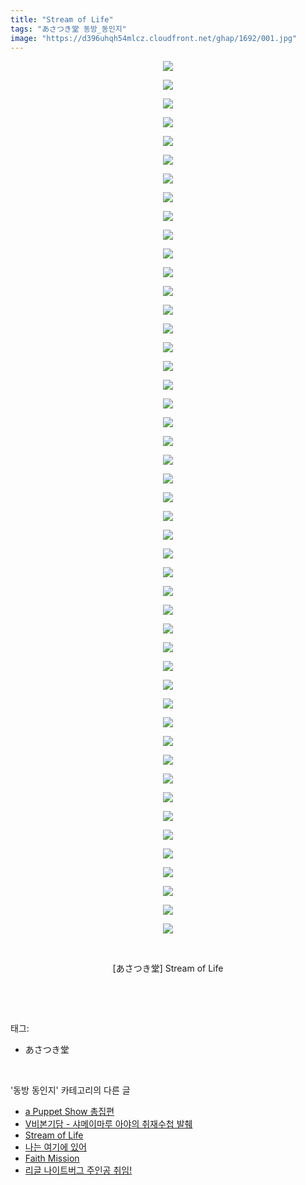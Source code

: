 ```yaml
---
title: "Stream of Life"
tags: "あさつき堂 동방_동인지"
image: "https://d396uhqh54mlcz.cloudfront.net/ghap/1692/001.jpg"
---
```

<div class="article">
<p style="text-align: center; clear: none; float: none;"><img src="{{ site.imgserver7 }}/ghap/1692/001.jpg"/></p>
<p style="text-align: center; clear: none; float: none;"><img src="{{ site.imgserver7 }}/ghap/1692/002.jpg"/></p>
<p style="text-align: center; clear: none; float: none;"><img src="{{ site.imgserver7 }}/ghap/1692/003.jpg"/></p>
<p style="text-align: center; clear: none; float: none;"><img src="{{ site.imgserver7 }}/ghap/1692/004.jpg"/></p>
<p style="text-align: center; clear: none; float: none;"><img src="{{ site.imgserver7 }}/ghap/1692/005.jpg"/></p>
<p style="text-align: center; clear: none; float: none;"><img src="{{ site.imgserver7 }}/ghap/1692/006.jpg"/></p>
<p style="text-align: center; clear: none; float: none;"><img src="{{ site.imgserver7 }}/ghap/1692/007.jpg"/></p>
<p style="text-align: center; clear: none; float: none;"><img src="{{ site.imgserver7 }}/ghap/1692/008.jpg"/></p>
<p style="text-align: center; clear: none; float: none;"><img src="{{ site.imgserver7 }}/ghap/1692/009.jpg"/></p>
<p style="text-align: center; clear: none; float: none;"><img src="{{ site.imgserver7 }}/ghap/1692/010.jpg"/></p>
<p style="text-align: center; clear: none; float: none;"><img src="{{ site.imgserver7 }}/ghap/1692/011.jpg"/></p>
<p style="text-align: center; clear: none; float: none;"><img src="{{ site.imgserver7 }}/ghap/1692/012.jpg"/></p>
<p style="text-align: center; clear: none; float: none;"><img src="{{ site.imgserver7 }}/ghap/1692/013.jpg"/></p>
<p style="text-align: center; clear: none; float: none;"><img src="{{ site.imgserver7 }}/ghap/1692/014.jpg"/></p>
<p style="text-align: center; clear: none; float: none;"><img src="{{ site.imgserver7 }}/ghap/1692/015.jpg"/></p>
<p style="text-align: center; clear: none; float: none;"><img src="{{ site.imgserver7 }}/ghap/1692/016.jpg"/></p>
<p style="text-align: center; clear: none; float: none;"><img src="{{ site.imgserver7 }}/ghap/1692/017.jpg"/></p>
<p style="text-align: center; clear: none; float: none;"><img src="{{ site.imgserver7 }}/ghap/1692/018.jpg"/></p>
<p style="text-align: center; clear: none; float: none;"><img src="{{ site.imgserver7 }}/ghap/1692/019.jpg"/></p>
<p style="text-align: center; clear: none; float: none;"><img src="{{ site.imgserver7 }}/ghap/1692/020.jpg"/></p>
<p style="text-align: center; clear: none; float: none;"><img src="{{ site.imgserver7 }}/ghap/1692/021.jpg"/></p>
<p style="text-align: center; clear: none; float: none;"><img src="{{ site.imgserver7 }}/ghap/1692/022.jpg"/></p>
<p style="text-align: center; clear: none; float: none;"><img src="{{ site.imgserver7 }}/ghap/1692/023.jpg"/></p>
<p style="text-align: center; clear: none; float: none;"><img src="{{ site.imgserver7 }}/ghap/1692/024.jpg"/></p>
<p style="text-align: center; clear: none; float: none;"><img src="{{ site.imgserver7 }}/ghap/1692/025.jpg"/></p>
<p style="text-align: center; clear: none; float: none;"><img src="{{ site.imgserver7 }}/ghap/1692/026.jpg"/></p>
<p style="text-align: center; clear: none; float: none;"><img src="{{ site.imgserver7 }}/ghap/1692/027.jpg"/></p>
<p style="text-align: center; clear: none; float: none;"><img src="{{ site.imgserver7 }}/ghap/1692/028.jpg"/></p>
<p style="text-align: center; clear: none; float: none;"><img src="{{ site.imgserver7 }}/ghap/1692/029.jpg"/></p>
<p style="text-align: center; clear: none; float: none;"><img src="{{ site.imgserver7 }}/ghap/1692/030.jpg"/></p>
<p style="text-align: center; clear: none; float: none;"><img src="{{ site.imgserver7 }}/ghap/1692/031.jpg"/></p>
<p style="text-align: center; clear: none; float: none;"><img src="{{ site.imgserver7 }}/ghap/1692/032.jpg"/></p>
<p style="text-align: center; clear: none; float: none;"><img src="{{ site.imgserver7 }}/ghap/1692/033.jpg"/></p>
<p style="text-align: center; clear: none; float: none;"><img src="{{ site.imgserver7 }}/ghap/1692/034.jpg"/></p>
<p style="text-align: center; clear: none; float: none;"><img src="{{ site.imgserver7 }}/ghap/1692/035.jpg"/></p>
<p style="text-align: center; clear: none; float: none;"><img src="{{ site.imgserver7 }}/ghap/1692/036.jpg"/></p>
<p style="text-align: center; clear: none; float: none;"><img src="{{ site.imgserver7 }}/ghap/1692/037.jpg"/></p>
<p style="text-align: center; clear: none; float: none;"><img src="{{ site.imgserver7 }}/ghap/1692/038.jpg"/></p>
<p style="text-align: center; clear: none; float: none;"><img src="{{ site.imgserver7 }}/ghap/1692/039.jpg"/></p>
<p style="text-align: center; clear: none; float: none;"><img src="{{ site.imgserver7 }}/ghap/1692/040.jpg"/></p>
<p style="text-align: center; clear: none; float: none;"><img src="{{ site.imgserver7 }}/ghap/1692/041.jpg"/></p>
<p style="text-align: center; clear: none; float: none;"><img src="{{ site.imgserver7 }}/ghap/1692/042.jpg"/></p>
<p style="text-align: center; clear: none; float: none;"><img src="{{ site.imgserver7 }}/ghap/1692/043.jpg"/></p>
<p style="text-align: center; clear: none; float: none;"><img src="{{ site.imgserver7 }}/ghap/1692/044.jpg"/></p>
<p style="text-align: center; clear: none; float: none;"><img src="{{ site.imgserver7 }}/ghap/1692/045.jpg"/></p>
<p style="text-align: center; clear: none; float: none;"><img src="{{ site.imgserver7 }}/ghap/1692/046.jpg"/></p>
<p style="text-align: center; clear: none; float: none;"><img src="{{ site.imgserver7 }}/ghap/1692/047.jpg"/></p>
<p style="text-align: center; clear: none; float: none;"><br/></p>
<p style="text-align: center; clear: none; float: none;">[あさつき堂] Stream of Life</p>
<p><br/></p>
</div><br/>
<div class="tagTrail">
<p>태그: </p>
<ul>
<li>あさつき堂</li>
</ul>
</div><br/>
<div class="another">
<p>'동방 동인지' 카테고리의 다른 글</p>
<ul>
<li><a href="/ghap_1696">a Puppet Show 총집편</a></li>
<li><a href="/ghap_1694">V비본기담 - 샤메이마루 아야의 취재수첩 발췌</a></li>
<li><a href="/ghap_1692">Stream of Life</a></li>
<li><a href="/ghap_1684">나는 여기에 있어</a></li>
<li><a href="/ghap_1683">Faith Mission</a></li>
<li><a href="/ghap_1682">리글 나이트버그 주인공 취임!</a></li>
</ul>
</div><br/>
<div class="cb_module cb_fluid">
<div class="cb_wrt cb_profile">
</div><!-- commentList close -->
</div><br/>
